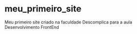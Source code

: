 # meu_primeiro_site
Meu primeiro site criado na faculdade Descomplica para a aula Desenvolvimento FrontEnd
